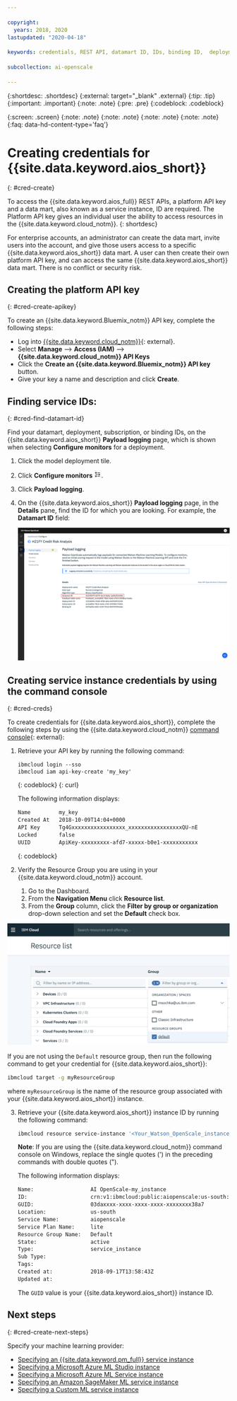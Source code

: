 ```yaml
---

copyright:
  years: 2018, 2020
lastupdated: "2020-04-18"

keywords: credentials, REST API, datamart ID, IDs, binding ID,  deployment ID, subscription ID

subcollection: ai-openscale

---
```


{:shortdesc: .shortdesc}
{:external: target="_blank" .external}
{:tip: .tip}
{:important: .important}
{:note: .note}
{:pre: .pre}
{:codeblock: .codeblock}

{:screen: .screen}
{:note: .note}
{:note: .note}
{:note: .note}
{:note: .note}
{:faq: data-hd-content-type='faq'}

# Creating credentials for {{site.data.keyword.aios_short}}
{: #cred-create}

To access the {{site.data.keyword.aios_full}} REST APIs, a platform API key and a data mart, also known as a service instance, ID are required. The Platform API key gives an individual user the ability to access resources in the {{site.data.keyword.cloud_notm}}.
{: shortdesc}

For enterprise accounts, an administrator can create the data mart, invite users into the account, and give those users access to a specific {{site.data.keyword.aios_short}} data mart. A user can then create their own platform API key, and can access the same {{site.data.keyword.aios_short}} data mart. There is no conflict or security risk.

## Creating the platform API key
{: #cred-create-apikey}

To create an {{site.data.keyword.Bluemix_notm}} API key, complete the following steps:

- Log into [{{site.data.keyword.cloud_notm}}](https://{DomainName}){: external}.
- Select **Manage** --> **Access (IAM)** --> **{{site.data.keyword.cloud_notm}} API Keys**
- Click the **Create an {{site.data.keyword.Bluemix_notm}} API key** button.
- Give your key a name and description and click **Create**.

## Finding service IDs:
{: #cred-find-datamart-id}

Find your datamart, deployment, subscription, or binding IDs, on the {{site.data.keyword.aios_short}} **Payload logging** page, which is shown when selecting **Configure monitors** for a deployment.

1. Click the model deployment tile. 
2. Click **Configure monitors** ![the configure icon](images/wos-configure-deployment-button.png).
3. Click **Payload logging**.
4. On the {{site.data.keyword.aios_short}} **Payload logging** page, in the **Details** pane, find the ID for which you are looking. For example, the **Datamart ID** field:

    ![Data Mart ID](images/wos-data-mart-id.png)

## Creating service instance credentials by using the command console
{: #cred-creds}

To create credentials for {{site.data.keyword.aios_short}}, complete the following steps by using the {{site.data.keyword.cloud_notm}} [command console](/docs/cli?){: external}:

1. Retrieve your API key by running the following command:

    ```curl
    ibmcloud login --sso
    ibmcloud iam api-key-create 'my_key'
    ```
    {: codeblock}
    {: curl}

    The following information displays:

    ```bash
    Name         my_key
    Created At   2018-10-09T14:04+0000
    API Key      Tg4Gxxxxxxxxxxxxxxxxx_xxxxxxxxxxxxxxxxxQU-nE
    Locked       false
    UUID         ApiKey-xxxxxxxxx-afd7-xxxxx-b0e1-xxxxxxxxxxx
    ```
    {: codeblock}

2. Verify the Resource Group you are using in your {{site.data.keyword.cloud_notm}} account.

   1. Go to the Dashboard.
   2. From the **Navigation Menu** click **Resource list**.
   3. From the **Group** column, click the **Filter by group or organization** drop-down selection and set the **Default** check box.

  ![Resource Group in Cloud](images/cloud-resource.png)

  If you are not using the `Default` resource group, then run the following command to get your credential for {{site.data.keyword.aios_short}}:

   ```bash
   ibmcloud target -g myResourceGroup
   ```

  where `myResourceGroup` is the name of the resource group associated with your {{site.data.keyword.aios_short}} instance.

3. Retrieve your {{site.data.keyword.aios_short}} instance ID by running the following command:

    ```bash
    ibmcloud resource service-instance '<Your_Watson_OpenScale_instance_name>'
    ```

    **Note**: If you are using the {{site.data.keyword.cloud_notm}} command console on Windows, replace the single quotes (') in the preceding commands with double quotes (").

    The following information displays:

    ```bash
    Name:                  AI OpenScale-my_instance
    ID:                    crn:v1:ibmcloud:public:aiopenscale:us-south:a/c2f2xxxxxxxxxxxx867::
    GUID:                  03daxxxx-xxxx-xxxx-xxxx-xxxxxxxx38a7
    Location:              us-south
    Service Name:          aiopenscale
    Service Plan Name:     lite
    Resource Group Name:   Default
    State:                 active
    Type:                  service_instance
    Sub Type:
    Tags:
    Created at:            2018-09-17T13:58:43Z
    Updated at:
    ```

    The `GUID` value is your {{site.data.keyword.aios_short}} instance ID.
        
## Next steps
{: #cred-create-next-steps}

Specify your machine learning provider:

- [Specifying an {{site.data.keyword.pm_full}} service instance](/docs/ai-openscale?topic=ai-openscale-wml-connect)
- [Specifying a Microsoft Azure ML Studio instance](/docs/ai-openscale?topic=ai-openscale-connect-azure)
- [Specifying a Microsoft Azure ML Service instance](/docs/ai-openscale?topic=ai-openscale-connect-azureservice)
- [Specifying an Amazon SageMaker ML service instance](/docs/ai-openscale?topic=ai-openscale-csm-connect)
- [Specifying a Custom ML service instance](/docs/ai-openscale?topic=ai-openscale-co-connect)
